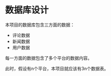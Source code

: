 # 数据库设计

本项目的数据库包含三方面的数据：

 - 评论数据
 - 新闻数据
 - 用户数据

每一方面的数据包含了多个平台的数据内容。

此时，假设有n个平台，本项目就应该有3n个数据表。
